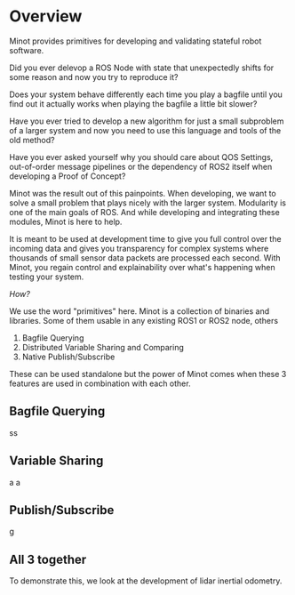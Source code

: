 # Overview

Minot provides primitives for developing and validating stateful robot software.

Did you ever delevop a ROS Node with state that unexpectedly shifts for some reason and now you try to reproduce it?

Does your system behave differently each time you play a bagfile until you find out it actually works when playing the bagfile a little bit slower?

Have you ever tried to develop a new algorithm for just a small subproblem of a larger system and now you need to use this language and tools of the old method?

Have you ever asked yourself why you should care about QOS Settings, out-of-order message pipelines or the dependency of ROS2 itself when developing a Proof of Concept?

Minot was the result out of this painpoints. When developing, we want to solve a small problem that plays nicely with the larger system. Modularity is one of the main goals of ROS. And while developing and integrating these modules, Minot is here to help.

It is meant to be used at development time to give you full control over the incoming data and gives you transparency for complex systems where thousands of small sensor data packets are processed each second. With Minot, you regain control and explainability over what's happening when testing your system.

*How?*

We use the word "primitives" here. Minot is a collection of binaries and libraries. Some of them usable in any existing ROS1 or ROS2 node, others


1. Bagfile Querying
1. Distributed Variable Sharing and Comparing
1. Native Publish/Subscribe

These can be used standalone but the power of Minot comes when these 3 features are used in combination with each other.

## Bagfile Querying
ss

## Variable Sharing
a
a
## Publish/Subscribe
g

## All 3 together
To demonstrate this, we look at the development of lidar inertial odometry.

